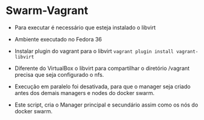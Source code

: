 # Swarm-Vagrant

- Para executar é necessário que esteja instalado o libvirt
- Ambiente executado no Fedora 36

- Instalar plugin do vagrant para o libvirt
```vagrant plugin install vagrant-libvirt```

- Diferente do VirtualBox o libvirt para compartilhar o diretório /vagrant precisa que seja configurado o nfs.
- Execução em paralelo foi desativada, para que o manager seja criado antes dos demais managers e nodes do docker swarm.

- Este script, cria o Manager principal e secundário assim como os nós do docker swarm.
